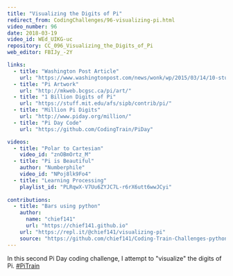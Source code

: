 ```yaml
---
title: "Visualizing the Digits of Pi"
redirect_from: CodingChallenges/96-visualizing-pi.html
video_number: 96
date: 2018-03-19
video_id: WEd_UIKG-uc
repository: CC_096_Visualizing_the_Digits_of_Pi
web_editor: FBIJy_-2Y

links:
  - title: "Washington Post Article"
    url: "https://www.washingtonpost.com/news/wonk/wp/2015/03/14/10-stunning-images-show-the-beauty-hidden-in-pi/?utm_term=.e232a2caa3ed"
  - title: "Pi Artwork"
    url: "http://mkweb.bcgsc.ca/pi/art/"
  - title: "1 Billion Digits of Pi"
    url: "https://stuff.mit.edu/afs/sipb/contrib/pi/"
  - title: "Million Pi Digits"
    url: "http://www.piday.org/million/"
  - title: "Pi Day Code"
    url: "https://github.com/CodingTrain/PiDay"

videos:
  - title: "Polar to Cartesian"
    video_id: "znOBmOrtz_M"
  - title: "Pi is Beautiful"
    author: "Numberphile"
    video_id: "NPoj8lk9Fo4"
  - title: "Learning Processing"
    playlist_id: "PLRqwX-V7Uu6ZYJC7L-r6rX6utt6wwJCyi"
    
contributions:
  - title: "Bars using python"
    author:
      name: "chief141"
      url: "https://chief141.github.io"
    url: "https://repl.it/@chief141/visualizing-pi"
    source: "https://github.com/chief141/Coding-Train-Challenges-python/tree/master/visualizing-pi"
---
```


In this second Pi Day coding challenge, I attempt to "visualize" the digits of Pi. [#PiTrain](https://twitter.com/hashtag/PiTrain)
